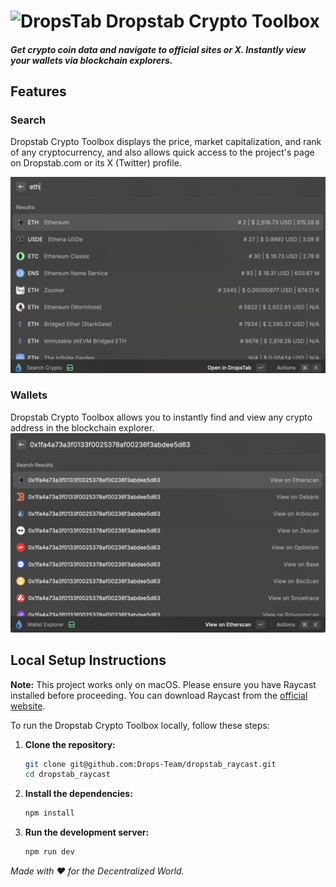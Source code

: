 # ![DropsTab](https://dropstab.com/favicon.ico) Dropstab Crypto Toolbox 

##### Get crypto coin data and navigate to official sites or X. Instantly view your wallets via blockchain explorers.
## Features
### Search
Dropstab Crypto Toolbox displays the price, market capitalization, and rank of any cryptocurrency, and also allows quick access to the project's page on Dropstab.com or its X (Twitter) profile.

![DropsTab](metadata/search.webp)

### Wallets
Dropstab Crypto Toolbox allows you to instantly find and view any crypto address in the blockchain explorer.
![DropsTab](metadata/wallets.webp)

## Local Setup Instructions
**Note:** This project works only on macOS. Please ensure you have Raycast installed before proceeding. You can download Raycast from the [official website](https://www.raycast.com/).

To run the Dropstab Crypto Toolbox locally, follow these steps:

1. **Clone the repository:**
   ```sh
   git clone git@github.com:Drops-Team/dropstab_raycast.git
   cd dropstab_raycast
    ```
2. **Install the dependencies:**
    ```sh
    npm install
    ```
3. **Run the development server:**
   ```sh
   npm run dev
   ```

*Made with ❤ for the Decentralized World.*